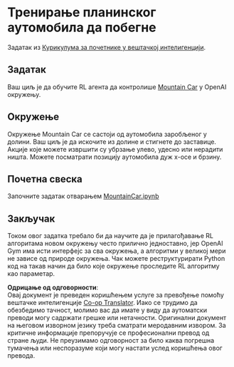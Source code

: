 <!--
CO_OP_TRANSLATOR_METADATA:
{
  "original_hash": "7bd8dc72040e98e35e7225e34058cd4e",
  "translation_date": "2025-08-25T23:35:54+00:00",
  "source_file": "lessons/6-Other/22-DeepRL/lab/README.md",
  "language_code": "sr"
}
-->
# Тренирање планинског аутомобила да побегне

Задатак из [Курикулума за почетнике у вештачкој интелигенцији](https://github.com/microsoft/ai-for-beginners).

## Задатак

Ваш циљ је да обучите RL агента да контролише [Mountain Car](https://www.gymlibrary.ml/environments/classic_control/mountain_car/) у OpenAI окружењу.

## Окружење

Окружење Mountain Car се састоји од аутомобила заробљеног у долини. Ваш циљ је да искочите из долине и стигнете до заставице. Акције које можете извршити су убрзање улево, удесно или нерадити ништа. Можете посматрати позицију аутомобила дуж x-осе и брзину.

## Почетна свеска

Започните задатак отварањем [MountainCar.ipynb](../../../../../../lessons/6-Other/22-DeepRL/lab/MountainCar.ipynb)

## Закључак

Током овог задатка требало би да научите да је прилагођавање RL алгоритама новом окружењу често прилично једноставно, јер OpenAI Gym има исти интерфејс за сва окружења, а алгоритми у великој мери не зависе од природе окружења. Чак можете реструктурирати Python код на такав начин да било које окружење проследите RL алгоритму као параметар.

**Одрицање од одговорности**:  
Овај документ је преведен коришћењем услуге за превођење помоћу вештачке интелигенције [Co-op Translator](https://github.com/Azure/co-op-translator). Иако се трудимо да обезбедимо тачност, молимо вас да имате у виду да аутоматски преводи могу садржати грешке или нетачности. Оригинални документ на његовом изворном језику треба сматрати меродавним извором. За критичне информације препоручује се професионални превод од стране људи. Не преузимамо одговорност за било каква погрешна тумачења или неспоразуме који могу настати услед коришћења овог превода.